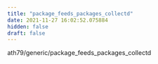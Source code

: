 ```yaml
---
title: "package_feeds_packages_collectd"
date: 2021-11-27 16:02:52.075884
hidden: false
draft: false
---
```


ath79/generic/package_feeds_packages_collectd

